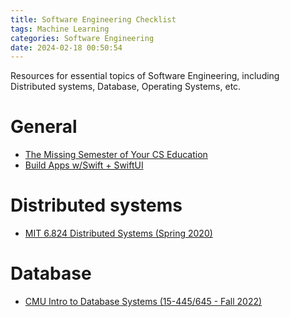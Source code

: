 ```yaml
---
title: Software Engineering Checklist
tags: Machine Learning
categories: Software Engineering
date: 2024-02-18 00:50:54
---
```



Resources for essential topics of Software Engineering, including Distributed systems, Database, Operating Systems, etc.

<!--more-->

# General

* [The Missing Semester of Your CS Education](https://missing.csail.mit.edu/)
* [Build Apps w/Swift + SwiftUI](https://www.youtube.com/playlist?list=PL9VJ9OpT-IPSM6dFSwQCIl409gNBsqKTe)

# Distributed systems

* [MIT 6.824 Distributed Systems (Spring 2020)](https://www.youtube.com/playlist?list=PLrw6a1wE39_tb2fErI4-WkMbsvGQk9_UB)

# Database

* [CMU Intro to Database Systems (15-445/645 - Fall 2022)](https://www.youtube.com/playlist?app=desktop&list=PLSE8ODhjZXjaKScG3l0nuOiDTTqpfnWFf)

